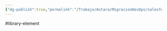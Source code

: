 ```yaml
---
{"dg-publish":true,"permalink":"/Trabajo/Astara/MigracionDevOps/salesforce/libraries/packageParser/"}
---
```



#library-element

